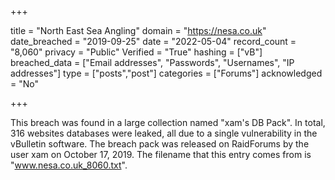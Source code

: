 +++

title = "North East Sea Angling"
domain = "https://nesa.co.uk"
date_breached = "2019-09-25"
date = "2022-05-04"
record_count = "8,060"
privacy = "Public"
Verified = "True"
hashing = ["vB"]
breached_data = ["Email addresses", "Passwords", "Usernames", "IP addresses"]
type = ["posts","post"]
categories = ["Forums"]
acknowledged = "No"


+++


This breach was found in a large collection named "xam's DB Pack". In total, 316 websites databases were leaked, all due to a single vulnerability in the vBulletin software. The breach pack was released on RaidForums by the user xam on October 17, 2019. The filename that this entry comes from is "www.nesa.co.uk_8060.txt".

